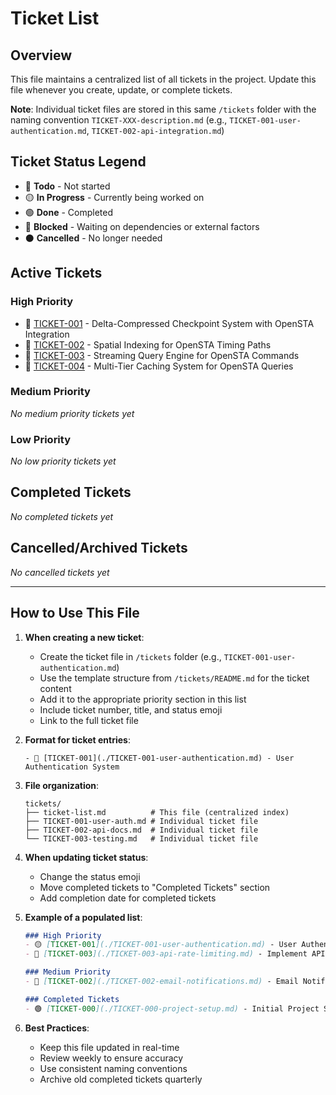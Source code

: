 # Ticket List

## Overview
This file maintains a centralized list of all tickets in the project. Update this file whenever you create, update, or complete tickets.

**Note**: Individual ticket files are stored in this same `/tickets` folder with the naming convention `TICKET-XXX-description.md` (e.g., `TICKET-001-user-authentication.md`, `TICKET-002-api-integration.md`)

## Ticket Status Legend
- 🔴 **Todo** - Not started
- 🟡 **In Progress** - Currently being worked on
- 🟢 **Done** - Completed
- 🔵 **Blocked** - Waiting on dependencies or external factors
- ⚫ **Cancelled** - No longer needed

## Active Tickets

### High Priority
- 🔴 [TICKET-001](./TICKET-001-delta-checkpoint-system.md) - Delta-Compressed Checkpoint System with OpenSTA Integration
- 🔴 [TICKET-002](./TICKET-002-spatial-indexing.md) - Spatial Indexing for OpenSTA Timing Paths
- 🔴 [TICKET-003](./TICKET-003-streaming-query-engine.md) - Streaming Query Engine for OpenSTA Commands
- 🔴 [TICKET-004](./TICKET-004-multi-tier-caching.md) - Multi-Tier Caching System for OpenSTA Queries

### Medium Priority
_No medium priority tickets yet_

### Low Priority
_No low priority tickets yet_

## Completed Tickets
_No completed tickets yet_

## Cancelled/Archived Tickets
_No cancelled tickets yet_

---

## How to Use This File

1. **When creating a new ticket**:
   - Create the ticket file in `/tickets` folder (e.g., `TICKET-001-user-authentication.md`)
   - Use the template structure from `/tickets/README.md` for the ticket content
   - Add it to the appropriate priority section in this list
   - Include ticket number, title, and status emoji
   - Link to the full ticket file

2. **Format for ticket entries**:
   ```
   - 🔴 [TICKET-001](./TICKET-001-user-authentication.md) - User Authentication System
   ```

3. **File organization**:
   ```
   tickets/
   ├── ticket-list.md          # This file (centralized index)
   ├── TICKET-001-user-auth.md # Individual ticket file
   ├── TICKET-002-api-docs.md  # Individual ticket file
   └── TICKET-003-testing.md   # Individual ticket file
   ```

4. **When updating ticket status**:
   - Change the status emoji
   - Move completed tickets to "Completed Tickets" section
   - Add completion date for completed tickets

4. **Example of a populated list**:
   ```markdown
   ### High Priority
   - 🟡 [TICKET-001](./TICKET-001-user-authentication.md) - User Authentication System
   - 🔴 [TICKET-003](./TICKET-003-api-rate-limiting.md) - Implement API Rate Limiting

   ### Medium Priority
   - 🔵 [TICKET-002](./TICKET-002-email-notifications.md) - Email Notification Service (blocked: waiting for SMTP credentials)

   ### Completed Tickets
   - 🟢 [TICKET-000](./TICKET-000-project-setup.md) - Initial Project Setup (Completed: 2024-01-15)
   ```

5. **Best Practices**:
   - Keep this file updated in real-time
   - Review weekly to ensure accuracy
   - Use consistent naming conventions
   - Archive old completed tickets quarterly
